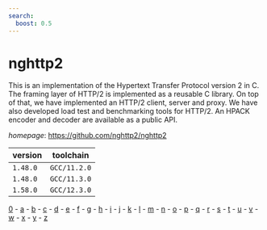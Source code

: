 ```yaml
---
search:
  boost: 0.5
---
```

# nghttp2

This is an implementation of the Hypertext Transfer Protocol version 2 in C.  The framing layer of HTTP/2 is implemented as a reusable C library.  On top of that, we have implemented an HTTP/2 client, server and proxy.  We have also developed load test and benchmarking tools for HTTP/2.  An HPACK encoder and decoder are available as a public API.

*homepage*: <https://github.com/nghttp2/nghttp2>

version | toolchain
--------|----------
``1.48.0`` | ``GCC/11.2.0``
``1.48.0`` | ``GCC/11.3.0``
``1.58.0`` | ``GCC/12.3.0``

[0](../0/index.md) - [a](../a/index.md) - [b](../b/index.md) - [c](../c/index.md) - [d](../d/index.md) - [e](../e/index.md) - [f](../f/index.md) - [g](../g/index.md) - [h](../h/index.md) - [i](../i/index.md) - [j](../j/index.md) - [k](../k/index.md) - [l](../l/index.md) - [m](../m/index.md) - [n](../n/index.md) - [o](../o/index.md) - [p](../p/index.md) - [q](../q/index.md) - [r](../r/index.md) - [s](../s/index.md) - [t](../t/index.md) - [u](../u/index.md) - [v](../v/index.md) - [w](../w/index.md) - [x](../x/index.md) - [y](../y/index.md) - [z](../z/index.md)

